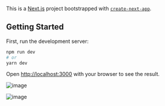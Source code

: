 This is a [Next.js](https://nextjs.org/) project bootstrapped with [`create-next-app`](https://github.com/vercel/next.js/tree/canary/packages/create-next-app).

## Getting Started

First, run the development server:

```bash
npm run dev
# or
yarn dev
```

Open [http://localhost:3000](http://localhost:3000) with your browser to see the result.

![image](https://user-images.githubusercontent.com/54330804/164566422-39d6597d-674f-4f42-8fec-b855c75ceffd.png)

![image](https://user-images.githubusercontent.com/54330804/164566476-8f3dce02-5533-4262-8f12-4a13df42ce87.png)

